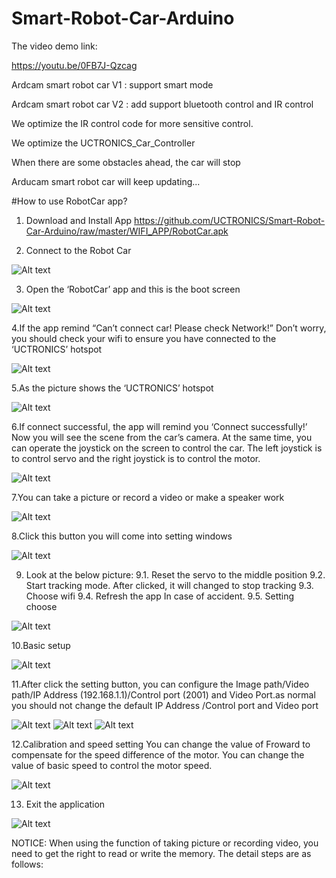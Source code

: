 # Smart-Robot-Car-Arduino

The video demo link:

https://youtu.be/0FB7J-Qzcag

Ardcam smart robot car V1 : support smart mode

Ardcam smart robot car V2 : add support bluetooth control and IR control

We optimize the IR control code for more sensitive control.

We optimize the UCTRONICS_Car_Controller

When there are some obstacles ahead, the car will stop

Arducam smart robot car will keep updating...



#How to use RobotCar app?

1. Download and Install App
https://github.com/UCTRONICS/Smart-Robot-Car-Arduino/raw/master/WIFI_APP/RobotCar.apk

2. Connect to the Robot Car

![Alt text](https://github.com/UCTRONICS/Smart-Robot-Car-Arduino/blob/master/image/1.png)

3. Open the ‘RobotCar’ app and this is the boot screen

![Alt text](https://github.com/UCTRONICS/Smart-Robot-Car-Arduino/blob/master/image/2.png)

4.If the app remind “Can’t connect car! Please check Network!” Don’t worry, you should check your wifi to ensure you have connected to the ‘UCTRONICS’ hotspot

![Alt text](https://github.com/UCTRONICS/Smart-Robot-Car-Arduino/blob/master/image/3.png)

5.As the picture shows the ‘UCTRONICS’ hotspot

![Alt text](https://github.com/UCTRONICS/Smart-Robot-Car-Arduino/blob/master/image/4.png)

6.If connect successful, the app will remind you ‘Connect successfully!’ Now you will see the scene from the car’s camera. At the same time, you can operate the joystick on the screen to control the car. The left joystick is to control servo and the right joystick is to control the motor.

![Alt text](https://github.com/UCTRONICS/Smart-Robot-Car-Arduino/blob/master/image/5.png)

7.You can take a picture or record a video or make a speaker work

![Alt text](https://github.com/UCTRONICS/Smart-Robot-Car-Arduino/blob/master/image/6.png)

8.Click this button you will come into setting windows

![Alt text](https://github.com/UCTRONICS/Smart-Robot-Car-Arduino/blob/master/image/7.png)

9. Look at the below picture:
  9.1. Reset the servo to the middle position
  9.2. Start tracking mode. After clicked, it will changed to stop tracking 
  9.3. Choose wifi
  9.4. Refresh the app In case of accident.
  9.5. Setting choose
 
 ![Alt text](https://github.com/UCTRONICS/Smart-Robot-Car-Arduino/blob/master/image/8.png)

10.Basic setup

 ![Alt text](https://github.com/UCTRONICS/Smart-Robot-Car-Arduino/blob/master/image/9.png)
 
11.After click the setting button, you can configure the Image path/Video path/IP Address (192.168.1.1)/Control port (2001) and       Video Port.as normal you should not change the default IP Address /Control port and Video port

![Alt text](https://github.com/UCTRONICS/Smart-Robot-Car-Arduino/blob/master/image/10.png)
![Alt text](https://github.com/UCTRONICS/Smart-Robot-Car-Arduino/blob/master/image/11.png)
![Alt text](https://github.com/UCTRONICS/Smart-Robot-Car-Arduino/blob/master/image/12.png)

12.Calibration and speed setting 
You can change the value of Froward to compensate for the speed difference of the motor.
You can change the value of basic speed to control the motor speed.

![Alt text](https://github.com/UCTRONICS/Smart-Robot-Car-Arduino/blob/master/image/13.png)

13. Exit the application

![Alt text](https://github.com/UCTRONICS/Smart-Robot-Car-Arduino/blob/master/image/14.png)

NOTICE:
When using the function of taking picture or recording video, you need to get the right to read or write the memory. The detail steps are as follows:









  











